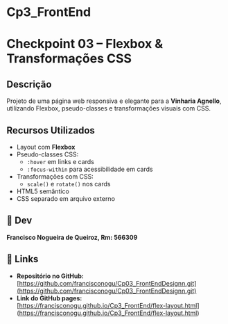 # Cp3_FrontEnd
# Checkpoint 03 – Flexbox & Transformações CSS

## Descrição
Projeto de uma página web responsiva e elegante para a **Vinharia Agnello**, utilizando Flexbox, pseudo-classes e transformações visuais com CSS.

## Recursos Utilizados

- Layout com **Flexbox**
- Pseudo-classes CSS:
  - `:hover` em links e cards
  - `:focus-within` para acessibilidade em cards
- Transformações com CSS:
  - `scale()` e `rotate()` nos cards
- HTML5 semântico
- CSS separado em arquivo externo

## 👤 Dev
**Francisco Nogueira de Queiroz, Rm: 566309**

## 🔗 Links
- **Repositório no GitHub:** [https://github.com/francisconogu/Cp03_FrontEndDesignn.git](https://github.com/francisconogu/Cp03_FrontEndDesignn.git)
- **Link do GitHub pages:**[https://francisconogu.github.io/Cp3_FrontEnd/flex-layout.html] (https://francisconogu.github.io/Cp3_FrontEnd/flex-layout.html)
